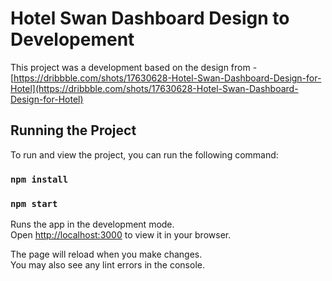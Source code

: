# Hotel Swan Dashboard Design to Developement

This project was a development based on the design from - [https://dribbble.com/shots/17630628-Hotel-Swan-Dashboard-Design-for-Hotel](https://dribbble.com/shots/17630628-Hotel-Swan-Dashboard-Design-for-Hotel)

## Running the Project

To run and view the project, you can run the following command:

### `npm install`
### `npm start`

Runs the app in the development mode.\
Open [http://localhost:3000](http://localhost:3000) to view it in your browser.

The page will reload when you make changes.\
You may also see any lint errors in the console.
